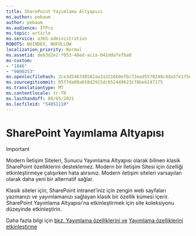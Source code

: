 ```yaml
---
title: SharePoint Yayımlama Altyapısı
ms.author: pebaum
author: pebaum
ms.audience: ITPro
ms.topic: article
ms.service: o365-administration
ROBOTS: NOINDEX, NOFOLLOW
localization_priority: Normal
ms.assetid: de63d2e1-f053-40ed-ac1a-041ddafefba0
ms-custom:
- "1846"
- "9000253"
ms.openlocfilehash: 2ce3d5467d8582aa3a3216b0efbc73ead5570248c4da57e175e0d4decc326f1c
ms.sourcegitcommit: b5f7da89a650d2915dc652449623c78be6247175
ms.translationtype: MT
ms.contentlocale: tr-TR
ms.lasthandoff: 08/05/2021
ms.locfileid: "54051110"
---
```

# <a name="sharepoint-publishing-infrastructure"></a>SharePoint Yayımlama Altyapısı

> [!IMPORTANT]
> Modern İletişim Siteleri, Sunucu Yayımlama Altyapısı olarak bilinen klasik SharePoint özelliklerini desteklemez. Modern bir İletişim Sitesi için özelliği etkinleştirmeye çalışırken hata alırsınız. Modern iletişim siteleri varsayılan olarak daha yeni bir alternatif sağlar.

Klasik siteler için, SharePoint intranet'iniz için zengin web sayfaları yazmanızı ve yayımlamanızı sağlayan klasik bir özellik kümesi içerir. SharePoint Yayımlama Altyapısı'na etkinleştirmek için site koleksiyonu düzeyinde etkinleştirin.

Daha fazla bilgi için [bkz. Yayımlama özelliklerini ve](https://support.office.com/article/Enable-publishing-features-479677A6-8B33-4AC7-907D-071C1C7E4518) [Yayımlama özelliklerini etkinleştirme](https://support.office.com/article/Features-enabled-in-a-SharePoint-Online-publishing-site-3AB3810C-3C2C-4361-9D0E-0CBE666EA0B0?wt.mc_id=O365_Portal_MMaven#__toc336865553)
